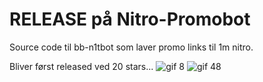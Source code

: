 # RELEASE på Nitro-Promobot
Source code til bb-n1tbot som laver promo links til 1m nitro.

Bliver først released ved 20 stars...
![gif 8](https://github.com/BB0x82/Nitro-Promobot/assets/156855837/2e20b443-a94b-4192-b23a-2d593f31977b)
![gif 48](https://github.com/BB0x82/Nitro-Promobot/assets/156855837/aadac74d-ce64-4226-b0e5-a9e419978298)
